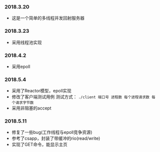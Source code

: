 ### 2018.3.20

- 这是一个简单的多线程并发回射服务器

### 2018.3.23

- 采用线程池实现

### 2018.4.2

- 采用epoll


### 2018.5.4
- 采用了Reactor模型，epoll实现
- 修改了客户端测试用例
    测试方式：
    `./client 端口号 进程数 每个进程请求数 每个请求字节数`
- 采用非阻塞的accept


### 2018.5.11
- 修复了一些bug(工作线程与epoll竞争资源)
- 参考了csapp，封装了带缓冲的rio(read/write)
- 实现了GET命令，能显示主页


